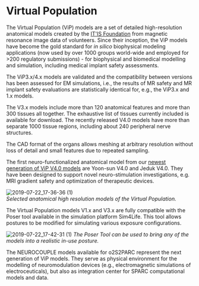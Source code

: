 # Virtual Population

The Virtual Population (ViP) models are a set of detailed high-resolution anatomical models created by the [IT'IS Foundation](https://itis.swiss/news-events/news/latest-news/) from magnetic resonance image data of volunteers. Since their inception, the ViP models have become the gold standard for *in silico* biophysical modeling applications (now used by over 1000 groups world-wide and employed for >200 regulatory submissions) - for biophysical and biomedical modelling and simulation, including medical implant safety assessments.

The ViP3.x/4.x models are validated and the compatibility between versions has been assessed for EM simulations, i.e., the results of MR safety and MR implant safety evaluations are statistically identical for, e.g., the ViP3.x and 1.x models.

The V3.x models include more than 120 anatomical features and more than 300 tissues all together. The exhaustive list of tissues currently included is available for download. The recently released V4.0 models have more than  separate 1000 tissue regions, including about 240 peripheral nerve structures.

The CAD format of the organs allows meshing at arbitrary resolution without loss of detail and small features due to repeated sampling.

The first neuro-functionalized anatomical model from our [newest generation of ViP V4.0 models](/docs/anatomical_models/neurocouple.md) are Yoon-sun V4.0 and Jeduk V4.0. They have been designed to support novel neuro-stimulation investigations, e.g. MRI gradient safety and optimization of therapeutic devices.

![2019-07-22_17-36-36 (1)](https://user-images.githubusercontent.com/32800795/61645797-ccfa9180-aca7-11e9-8759-828c9f5efe3c.gif) <br/>
*Selected anatomical high resolution models of the Virtual Population.*

The Virtual Population models V1.x and V3.x are fully compatible with the Poser tool available in the simulation platform Sim4Life. This tool allows postures to be modified for simulating various exposure configurations.

![2019-07-22_17-42-31 (1)](https://user-images.githubusercontent.com/32800795/61645998-527e4180-aca8-11e9-8759-42d62d09796f.gif)
*The Poser Tool can be used to bring any of the models into a realistic in-use posture.*

The NEUROCOUPLE models available for o2S2PARC represent the next generation of ViP models. They serve as physical environment for the modelling of neuromodulation devices (e.g., electromagnetic simulations of electroceuticals), but also as integration center for SPARC computational models and data.

